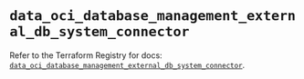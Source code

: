 # `data_oci_database_management_external_db_system_connector`

Refer to the Terraform Registry for docs: [`data_oci_database_management_external_db_system_connector`](https://registry.terraform.io/providers/oracle/oci/6.18.0/docs/data-sources/database_management_external_db_system_connector).
